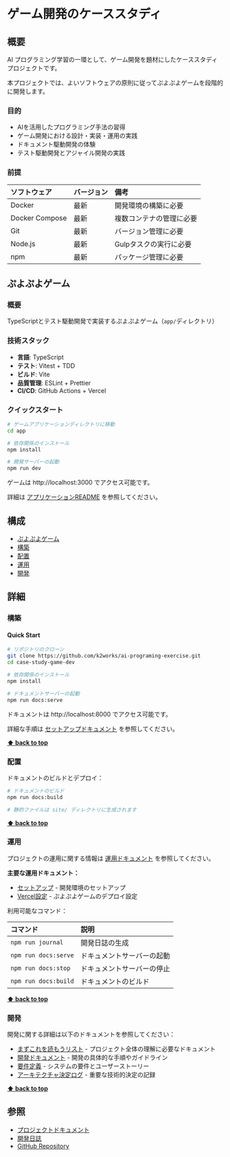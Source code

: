 # ゲーム開発のケーススタディ

## 概要

AI プログラミング学習の一環として、ゲーム開発を題材にしたケーススタディプロジェクトです。

本プロジェクトでは、よいソフトウェアの原則に従ってぷよぷよゲームを段階的に開発します。

### 目的

- AIを活用したプログラミング手法の習得
- ゲーム開発における設計・実装・運用の実践
- ドキュメント駆動開発の体験
- テスト駆動開発とアジャイル開発の実践

### 前提

| ソフトウェア | バージョン   | 備考 |
| :----------- |:--------| :--- |
| Docker       | 最新     | 開発環境の構築に必要 |
| Docker Compose | 最新   | 複数コンテナの管理に必要 |
| Git          | 最新     | バージョン管理に必要 |
| Node.js      | 最新     | Gulpタスクの実行に必要 |
| npm          | 最新     | パッケージ管理に必要 |

## ぷよぷよゲーム

### 概要

TypeScriptとテスト駆動開発で実装するぷよぷよゲーム（`app/`ディレクトリ）

### 技術スタック

- **言語**: TypeScript
- **テスト**: Vitest + TDD
- **ビルド**: Vite
- **品質管理**: ESLint + Prettier
- **CI/CD**: GitHub Actions + Vercel

### クイックスタート

```bash
# ゲームアプリケーションディレクトリに移動
cd app

# 依存関係のインストール
npm install

# 開発サーバーの起動
npm run dev
```

ゲームは http://localhost:3000 でアクセス可能です。

詳細は [アプリケーションREADME](./app/README.md) を参照してください。

## 構成

- [ぷよぷよゲーム](#ぷよぷよゲーム)
- [構築](#構築)
- [配置](#配置)
- [運用](#運用)
- [開発](#開発)

## 詳細

### 構築

#### Quick Start

```bash
# リポジトリのクローン
git clone https://github.com/k2works/ai-programing-exercise.git
cd case-study-game-dev

# 依存関係のインストール
npm install

# ドキュメントサーバーの起動
npm run docs:serve
```

ドキュメントは http://localhost:8000 でアクセス可能です。

詳細な手順は [セットアップドキュメント](./docs/operation/セットアップ.md) を参照してください。

**[⬆ back to top](#構成)**

### 配置

ドキュメントのビルドとデプロイ：

```bash
# ドキュメントのビルド
npm run docs:build

# 静的ファイルは site/ ディレクトリに生成されます
```

**[⬆ back to top](#構成)**

### 運用

プロジェクトの運用に関する情報は [運用ドキュメント](./docs/operation/) を参照してください。

**主要な運用ドキュメント：**
- [セットアップ](./docs/operation/セットアップ.md) - 開発環境のセットアップ
- [Vercel設定](./docs/operation/Vercel設定.md) - ぷよぷよゲームのデプロイ設定

利用可能なコマンド：

| コマンド | 説明 |
| :------- | :--- |
| `npm run journal` | 開発日誌の生成 |
| `npm run docs:serve` | ドキュメントサーバーの起動 |
| `npm run docs:stop` | ドキュメントサーバーの停止 |
| `npm run docs:build` | ドキュメントのビルド |

**[⬆ back to top](#構成)**

### 開発

開発に関する詳細は以下のドキュメントを参照してください：

- [まずこれを読もうリスト](./docs/index.md) - プロジェクト全体の理解に必要なドキュメント
- [開発ドキュメント](./docs/development/) - 開発の具体的な手順やガイドライン
- [要件定義](./docs/requirements/) - システムの要件とユーザーストーリー
- [アーキテクチャ決定ログ](./docs/adr/) - 重要な技術的決定の記録

**[⬆ back to top](#構成)**

## 参照

- [プロジェクトドキュメント](./docs/)
- [開発日誌](./docs/journal/)
- [GitHub Repository](https://github.com/k2works/ai-programing-exercise)